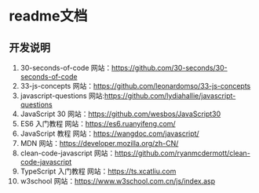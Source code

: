 # readme文档

## 开发说明

1. 30-seconds-of-code 网站：https://github.com/30-seconds/30-seconds-of-code
2. 33-js-concepts 网站：https://github.com/leonardomso/33-js-concepts
3. javascript-questions  网站:https://github.com/lydiahallie/javascript-questions
4. JavaScript 30  网站：https://github.com/wesbos/JavaScript30
5. ES6 入门教程 网站：https://es6.ruanyifeng.com/
6. JavaScript 教程 网站：https://wangdoc.com/javascript/
7. MDN  网站：https://developer.mozilla.org/zh-CN/
8. clean-code-javascript 网站：https://github.com/ryanmcdermott/clean-code-javascript
9. TypeScript 入门教程 网站：https://ts.xcatliu.com
10. w3school   网站：https://www.w3school.com.cn/js/index.asp
